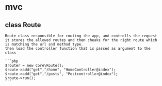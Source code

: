 # mvc
## class Route 
      
    Route class responsible for routing the app, and controlls the request
    it stores the allowed routes and then cheaks for the right route which is matching the url and method type. 
    then load the controller function that is passed as argument to the class

    ```php
    $router = new Core\Route();
    $route->add("get","/home", "HomeController@index");
    $route->add("get","/posts", "Postcontroller@index");
    $route->run();
    ```
    